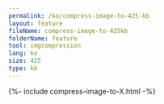 ```yaml
---
permalink: /ko/compress-image-to-425-kb
layout: feature
fileName: compress-image-to-425kb
folderName: feature
tool: imgcompression
lang: ko
size: 425
type: kb
---
```


{%- include compress-image-to-X.html -%}

